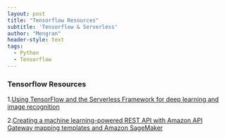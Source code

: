 ```yaml
---
layout: post
title: "Tensorflow Resources"
subtitle: 'Tensorflow & Serverless'
author: "Mengran"
header-style: text
tags:
  - Python
  - Tensorflow
---
```


### Tensorflow Resources

1.[Using TensorFlow and the Serverless Framework for deep learning and image recognition](https://www.serverless.com/blog/using-tensorflow-serverless-framework-deep-learning-image-recognition)

2.[Creating a machine learning-powered REST API with Amazon API Gateway mapping templates and Amazon SageMaker](https://aws.amazon.com/cn/blogs/machine-learning/creating-a-machine-learning-powered-rest-api-with-amazon-api-gateway-mapping-templates-and-amazon-sagemaker/)



